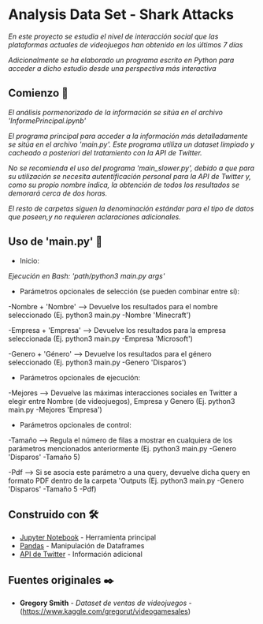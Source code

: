 
# Analysis Data Set - Shark Attacks

_En este proyecto se estudia el nivel de interacción social que las plataformas actuales de videojuegos han obtenido en los últimos 7 días_

_Adicionalmente se ha elaborado un programa escrito en Python para acceder a dicho estudio desde una perspectiva más interactiva_


## Comienzo 🚀

_El análisis pormenorizado de la información se sitúa en el archivo 'InformePrincipal.ipynb'_

_El programa principal para acceder a la información más detalladamente se sitúa en el archivo 'main.py'. Este programa utiliza un dataset limpiado y cacheado a posteriori del tratamiento con la API de Twitter._

_No se recomienda el uso del programa 'main_slower.py', debido a que para su utilización se necesita autentificación personal para la API de Twitter y, como su propio nombre indica, la obtención de todos los resultados se demorará cerca de dos horas._

_El resto de carpetas siguen la denominación estándar para el tipo de datos que poseen,y no requieren aclaraciones adicionales._


## Uso de 'main.py' 🚀

* Inicio:

_Ejecución en Bash: 'path/python3 main.py args'_

* Parámetros opcionales de selección (se pueden combinar entre sí):

-Nombre + 'Nombre' --> Devuelve los resultados para el nombre seleccionado (Ej. python3 main.py -Nombre 'Minecraft')

-Empresa + 'Empresa' --> Devuelve los resultados para la empresa seleccionada (Ej. python3 main.py -Empresa 'Microsoft')

-Genero + 'Género' --> Devuelve los resultados para el género seleccionado (Ej. python3 main.py -Genero 'Disparos')

* Parámetros opcionales de ejecución:

-Mejores --> Devuelve las máximas interacciones sociales en Twitter a elegir entre Nombre (de videojuegos), Empresa y Genero (Ej. python3 main.py -Mejores 'Empresa')


* Parámetros opcionales de control:

-Tamaño --> Regula el número de filas a mostrar en cualquiera de los parámetros mencionados anteriormente (Ej. python3 main.py -Genero 'Disparos' -Tamaño 5)

-Pdf --> Si se asocia este parámetro a una query, devuelve dicha query en formato PDF dentro de la carpeta 'Outputs (Ej. python3 main.py -Genero 'Disparos' -Tamaño 5 -Pdf)


## Construido con 🛠️

* [Jupyter Notebook](https://jupyter.org/) - Herramienta principal
* [Pandas](https://pandas.pydata.org/) - Manipulación de Dataframes
* [API de Twitter](https://developer.twitter.com/) - Información adicional


## Fuentes originales ✒️

* **Gregory Smith** - *Dataset de ventas de videojuegos* - (https://www.kaggle.com/gregorut/videogamesales)